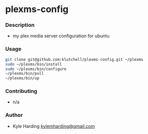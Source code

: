 # plexms-config #

### Description ###

* my plex media server configuration for ubuntu

### Usage ###

```bash
git clone git@github.com:klutchell/plexms-config.git ~/plexms
sudo ~/plexms/bin/install
sudo ~/plexms/bin/configure
~/plexms/bin/pull
~/plexms/bin/up
```

### Contributing ###

* n/a

### Author ###

* Kyle Harding <kylemharding@gmail.com>
